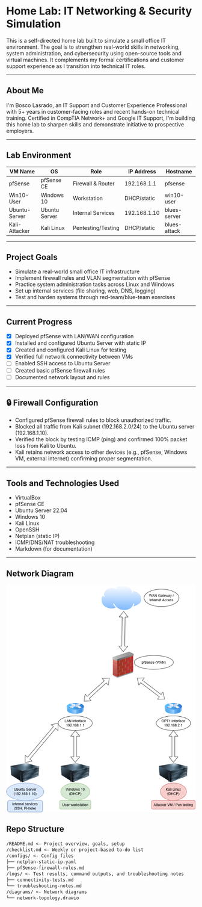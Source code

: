 # Home Lab: IT Networking & Security Simulation

This is a self-directed home lab built to simulate a small office IT environment. The goal is to strengthen real-world skills in networking, system administration, and cybersecurity using open-source tools and virtual machines. It complements my formal certifications and customer support experience as I transition into technical IT roles.

---

## About Me

I'm Bosco Lasrado, an IT Support and Customer Experience Professional with 5+ years in customer-facing roles and recent hands-on technical training. Certified in CompTIA Network+ and Google IT Support, I'm building this home lab to sharpen skills and demonstrate initiative to prospective employers.

---

## Lab Environment

| VM Name       | OS             | Role               | IP Address      | Hostname       |
|---------------|----------------|--------------------|------------------|----------------|
| pfSense        | pfSense CE     | Firewall & Router  | 192.168.1.1      | pfsense         |
| Win10-User     | Windows 10     | Workstation        | DHCP/static     | win10-user      |
| Ubuntu-Server  | Ubuntu Server  | Internal Services  | 192.168.1.10     | blues-server     |
| Kali-Attacker  | Kali Linux     | Pentesting/Testing | DHCP/static     | blues-attack    |

---

## Project Goals

- Simulate a real-world small office IT infrastructure
- Implement firewall rules and VLAN segmentation with pfSense
- Practice system administration tasks across Linux and Windows
- Set up internal services (file sharing, web, DNS, logging)
- Test and harden systems through red-team/blue-team exercises

---

## Current Progress

- [x] Deployed pfSense with LAN/WAN configuration
- [x] Installed and configured Ubuntu Server with static IP
- [x] Created and configured Kali Linux for testing
- [x] Verified full network connectivity between VMs
- [ ] Enabled SSH access to Ubuntu Server
- [ ] Created basic pfSense firewall rules
- [ ] Documented network layout and rules

---

## 🔒 Firewall Configuration

- Configured pfSense firewall rules to block unauthorized traffic.
- Blocked all traffic from Kali subnet (192.168.2.0/24) to the Ubuntu server (192.168.1.10).
- Verified the block by testing ICMP (ping) and confirmed 100% packet loss from Kali to Ubuntu.
- Kali retains network access to other devices (e.g., pfSense, Windows VM, external internet) confirming proper segmentation.

---

## Tools and Technologies Used

- VirtualBox
- pfSense CE
- Ubuntu Server 22.04
- Windows 10
- Kali Linux
- OpenSSH
- Netplan (static IP)
- ICMP/DNS/NAT troubleshooting
- Markdown (for documentation)

---

## Network Diagram

![Network Diagram](diagrams/network-topology.drawio.png)

## Repo Structure
```
/README.md <- Project overview, goals, setup
/checklist.md <- Weekly or project-based to-do list
/configs/ <- Config files
├── netplan-static-ip.yaml
├── pfSense-firewall-rules.md
/logs/ <- Test results, command outputs, and troubleshooting notes
├── connectivity-tests.md
└── troubleshooting-notes.md
/diagrams/ <- Network diagrams
└── network-topology.drawio
```
